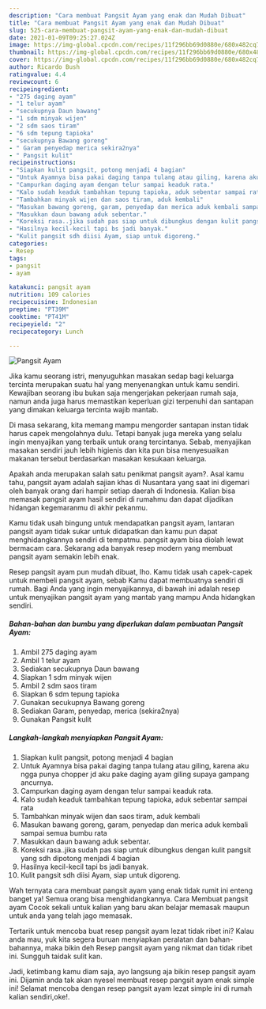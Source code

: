 ```yaml
---
description: "Cara membuat Pangsit Ayam yang enak dan Mudah Dibuat"
title: "Cara membuat Pangsit Ayam yang enak dan Mudah Dibuat"
slug: 525-cara-membuat-pangsit-ayam-yang-enak-dan-mudah-dibuat
date: 2021-01-09T09:25:27.024Z
image: https://img-global.cpcdn.com/recipes/11f296bb69d0880e/680x482cq70/pangsit-ayam-foto-resep-utama.jpg
thumbnail: https://img-global.cpcdn.com/recipes/11f296bb69d0880e/680x482cq70/pangsit-ayam-foto-resep-utama.jpg
cover: https://img-global.cpcdn.com/recipes/11f296bb69d0880e/680x482cq70/pangsit-ayam-foto-resep-utama.jpg
author: Ricardo Bush
ratingvalue: 4.4
reviewcount: 6
recipeingredient:
- "275 daging ayam"
- "1 telur ayam"
- "secukupnya Daun bawang"
- "1 sdm minyak wijen"
- "2 sdm saos tiram"
- "6 sdm tepung tapioka"
- "secukupnya Bawang goreng"
- " Garam penyedap merica sekira2nya"
- " Pangsit kulit"
recipeinstructions:
- "Siapkan kulit pangsit, potong menjadi 4 bagian"
- "Untuk Ayamnya bisa pakai daging tanpa tulang atau giling, karena aku ngga punya chopper jd aku pake daging ayam giling supaya gampang ancurnya."
- "Campurkan daging ayam dengan telur sampai keaduk rata."
- "Kalo sudah keaduk tambahkan tepung tapioka, aduk sebentar sampai rata"
- "Tambahkan minyak wijen dan saos tiram, aduk kembali"
- "Masukan bawang goreng, garam, penyedap dan merica aduk kembali sampai semua bumbu rata"
- "Masukkan daun bawang aduk sebentar."
- "Koreksi rasa..jika sudah pas siap untuk dibungkus dengan kulit pangsit yang sdh dipotong menjadi 4 bagian"
- "Hasilnya kecil-kecil tapi bs jadi banyak."
- "Kulit pangsit sdh diisi Ayam, siap untuk digoreng."
categories:
- Resep
tags:
- pangsit
- ayam

katakunci: pangsit ayam 
nutrition: 109 calories
recipecuisine: Indonesian
preptime: "PT39M"
cooktime: "PT41M"
recipeyield: "2"
recipecategory: Lunch

---
```



![Pangsit Ayam](https://img-global.cpcdn.com/recipes/11f296bb69d0880e/680x482cq70/pangsit-ayam-foto-resep-utama.jpg)

Jika kamu seorang istri, menyuguhkan masakan sedap bagi keluarga tercinta merupakan suatu hal yang menyenangkan untuk kamu sendiri. Kewajiban seorang ibu bukan saja mengerjakan pekerjaan rumah saja, namun anda juga harus memastikan keperluan gizi terpenuhi dan santapan yang dimakan keluarga tercinta wajib mantab.

Di masa  sekarang, kita memang mampu mengorder santapan instan tidak harus capek mengolahnya dulu. Tetapi banyak juga mereka yang selalu ingin menyajikan yang terbaik untuk orang tercintanya. Sebab, menyajikan masakan sendiri jauh lebih higienis dan kita pun bisa menyesuaikan makanan tersebut berdasarkan masakan kesukaan keluarga. 



Apakah anda merupakan salah satu penikmat pangsit ayam?. Asal kamu tahu, pangsit ayam adalah sajian khas di Nusantara yang saat ini digemari oleh banyak orang dari hampir setiap daerah di Indonesia. Kalian bisa memasak pangsit ayam hasil sendiri di rumahmu dan dapat dijadikan hidangan kegemaranmu di akhir pekanmu.

Kamu tidak usah bingung untuk mendapatkan pangsit ayam, lantaran pangsit ayam tidak sukar untuk didapatkan dan kamu pun dapat menghidangkannya sendiri di tempatmu. pangsit ayam bisa diolah lewat bermacam cara. Sekarang ada banyak resep modern yang membuat pangsit ayam semakin lebih enak.

Resep pangsit ayam pun mudah dibuat, lho. Kamu tidak usah capek-capek untuk membeli pangsit ayam, sebab Kamu dapat membuatnya sendiri di rumah. Bagi Anda yang ingin menyajikannya, di bawah ini adalah resep untuk menyajikan pangsit ayam yang mantab yang mampu Anda hidangkan sendiri.

<!--inarticleads1-->

##### Bahan-bahan dan bumbu yang diperlukan dalam pembuatan Pangsit Ayam:

1. Ambil 275 daging ayam
1. Ambil 1 telur ayam
1. Sediakan secukupnya Daun bawang
1. Siapkan 1 sdm minyak wijen
1. Ambil 2 sdm saos tiram
1. Siapkan 6 sdm tepung tapioka
1. Gunakan secukupnya Bawang goreng
1. Sediakan  Garam, penyedap, merica (sekira2nya)
1. Gunakan  Pangsit kulit




<!--inarticleads2-->

##### Langkah-langkah menyiapkan Pangsit Ayam:

1. Siapkan kulit pangsit, potong menjadi 4 bagian
1. Untuk Ayamnya bisa pakai daging tanpa tulang atau giling, karena aku ngga punya chopper jd aku pake daging ayam giling supaya gampang ancurnya.
1. Campurkan daging ayam dengan telur sampai keaduk rata.
1. Kalo sudah keaduk tambahkan tepung tapioka, aduk sebentar sampai rata
1. Tambahkan minyak wijen dan saos tiram, aduk kembali
1. Masukan bawang goreng, garam, penyedap dan merica aduk kembali sampai semua bumbu rata
1. Masukkan daun bawang aduk sebentar.
1. Koreksi rasa..jika sudah pas siap untuk dibungkus dengan kulit pangsit yang sdh dipotong menjadi 4 bagian
1. Hasilnya kecil-kecil tapi bs jadi banyak.
1. Kulit pangsit sdh diisi Ayam, siap untuk digoreng.




Wah ternyata cara membuat pangsit ayam yang enak tidak rumit ini enteng banget ya! Semua orang bisa menghidangkannya. Cara Membuat pangsit ayam Cocok sekali untuk kalian yang baru akan belajar memasak maupun untuk anda yang telah jago memasak.

Tertarik untuk mencoba buat resep pangsit ayam lezat tidak ribet ini? Kalau anda mau, yuk kita segera buruan menyiapkan peralatan dan bahan-bahannya, maka bikin deh Resep pangsit ayam yang nikmat dan tidak ribet ini. Sungguh taidak sulit kan. 

Jadi, ketimbang kamu diam saja, ayo langsung aja bikin resep pangsit ayam ini. Dijamin anda tak akan nyesel membuat resep pangsit ayam enak simple ini! Selamat mencoba dengan resep pangsit ayam lezat simple ini di rumah kalian sendiri,oke!.

